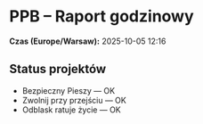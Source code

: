 # PPB – Raport godzinowy
**Czas (Europe/Warsaw):** 2025-10-05 12:16

## Status projektów
- Bezpieczny Pieszy — OK
- Zwolnij przy przejściu — OK
- Odblask ratuje życie — OK

